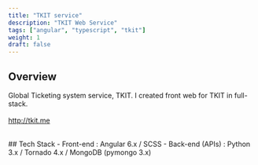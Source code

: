 ```yaml
---
title: "TKIT service"
description: "TKIT Web Service"
tags: ["angular", "typescript", "tkit"]
weight: 1
draft: false
---
```


## Overview
Global Ticketing system service, TKIT. I created front web for TKIT in full-stack.
<br><br>
http://tkit.me

<br>
## Tech Stack
- Front-end : Angular 6.x / SCSS
- Back-end (APIs) : Python 3.x / Tornado 4.x / MongoDB (pymongo 3.x)